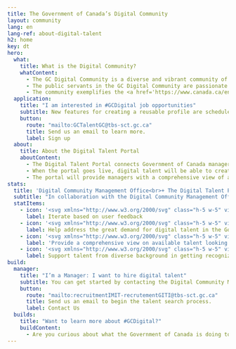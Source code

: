```yaml
---
title: The Government of Canada’s Digital Community
layout: community
lang: en
lang-ref: about-digital-talent
h2: home
key: dt
hero:
  what:
    title: What is the Digital Community?
    whatContent:
      - The GC Digital Community is a diverse and vibrant community of talent making a real difference in the lives of Canadians.
      - The public servants in the GC Digital Community are passionate about delivering more effective and efficient services that Canadians and residents need.
      - The community exemplifies the <a href='https://www.canada.ca/en/government/system/digital-government/government-canada-digital-standards.html' title='Learn more about the Digital Standards.'>Digital Standards</a>, which includes working in the open, designing for the user, and making services more accessible for Canadians. Encompassing areas such as artificial intelligence and cybersecurity, the community is contributing to the use of <a href='https://www.canada.ca/en/government/system/digital-government/digital-government-innovations.html' title='Learn more about how the Government of Canada is innovating in technology.'>modern and emerging technologies</a> to deliver better digital services.
  application:
    title: "I am interested in #GCDigital job opportunities"
    subtitle: New features for creating a reusable profile are scheduled to launch in Spring 2021. Sign-up for our mailing list to be in the know.
    button:
      route: "mailto:GCTalentGC@tbs-sct.gc.ca"
      title: Send us an email to learn more.
      label: Sign up
  about:
    title: About the Digital Talent Portal
    aboutContent:
      - The Digital Talent Portal connects Government of Canada managers with digital talent across the country.
      - When the portal goes live, digital talent will be able to create reusable profiles that showcase their skills and experiences. These profiles can then be found by Government of Canada managers searching the platform for new talent.
      - The portal will provide managers with a comprehensive view of all the recruitment campaigns managed by the Digital Community Management Office, making it faster and easier to search and find the digital talent their teams need.
stats:
  title: 'Digital Community Management Office<br>+ The Digital Talent Portal'
  subtitle: "In collaboration with the Digital Community Management Office, the Digital Talent Portal will:"
  statItems:
    - icon: '<svg xmlns="http://www.w3.org/2000/svg" class="h-5 w-5" viewBox="0 0 20 20" fill="currentColor"><path fill-rule="evenodd" d="M4 2a1 1 0 011 1v2.101a7.002 7.002 0 0111.601 2.566 1 1 0 11-1.885.666A5.002 5.002 0 005.999 7H9a1 1 0 010 2H4a1 1 0 01-1-1V3a1 1 0 011-1zm.008 9.057a1 1 0 011.276.61A5.002 5.002 0 0014.001 13H11a1 1 0 110-2h5a1 1 0 011 1v5a1 1 0 11-2 0v-2.101a7.002 7.002 0 01-11.601-2.566 1 1 0 01.61-1.276z" clip-rule="evenodd" /> </svg>'
      label: Iterate based on user feedback
    - icon: '<svg xmlns="http://www.w3.org/2000/svg" class="h-5 w-5" viewbox="0 0 20 20" fill="currentColor"> <path d="M13 6a3 3 0 11-6 0 3 3 0 016 0zM18 8a2 2 0 11-4 0 2 2 0 014 0zM14 15a4 4 0 00-8 0v3h8v-3zM6 8a2 2 0 11-4 0 2 2 0 014 0zM16 18v-3a5.972 5.972 0 00-.75-2.906A3.005 3.005 0 0119 15v3h-3zM4.75 12.094A5.973 5.973 0 004 15v3H1v-3a3 3 0 013.75-2.906z"/>'
      label: Help address the great demand for digital talent in the Government of Canada
    - icon: '<svg xmlns="http://www.w3.org/2000/svg" class="h-5 w-5" viewbox="0 0 20 20" fill="currentColor"> <path d="M2 11a1 1 0 011-1h2a1 1 0 011 1v5a1 1 0 01-1 1H3a1 1 0 01-1-1v-5zM8 7a1 1 0 011-1h2a1 1 0 011 1v9a1 1 0 01-1 1H9a1 1 0 01-1-1V7zM14 4a1 1 0 011-1h2a1 1 0 011 1v12a1 1 0 01-1 1h-2a1 1 0 01-1-1V4z"/></svg>'
      label: 'Provide a comprehensive view on available talent looking to be part of #GCDigital'
    - icon: '<svg xmlns="http://www.w3.org/2000/svg" class="h-5 w-5" viewbox="0 0 20 20" fill="currentColor"> <path fill-rule="evenodd" d="M12 7a1 1 0 110-2h5a1 1 0 011 1v5a1 1 0 11-2 0V8.414l-4.293 4.293a1 1 0 01-1.414 0L8 10.414l-4.293 4.293a1 1 0 01-1.414-1.414l5-5a1 1 0 011.414 0L11 10.586 14.586 7H12z" clip-rule="evenodd"/></svg>'
      label: Support talent from diverse background in getting recognized by GC managers
build:
  manager:
    title: "I’m a Manager: I want to hire digital talent"
    subtitle: You can get started by contacting the Digital Community Management Office.
    button:
      route: "mailto:recruitmentIMIT-recrutementGITI@tbs-sct.gc.ca"
      title: Send us an email to begin the talent search process.
      label: Contact Us
  builds:
    title: "Want to learn more about #GCDigital?"
    buildContent:
      - Are you curious about what the Government of Canada is doing to deliver better digital services to Canadians? Learn about the <a href='https://www.canada.ca/en/government/system/digital-government/digital-government-innovations.html' title='Learn about how the public service uses technology.'>various modern and emerging technologies</a> the public service uses. Find out the different <a href='https://www.canada.ca/en/government/system/digital-government/digital-government-response-to-covid-19.html' title='Learn more about digital tooling.'>digital tools</a> available to help Canadians access services and get information on COVID-19. <a href='https://www.canada.ca/en/government/system/digital-government/living-digital.html' title='Read stories about innovation in the public service.'>Read stories</a> of forward-thinking ideas and endeavours by public servants in the GC Digital Community.
---
```

